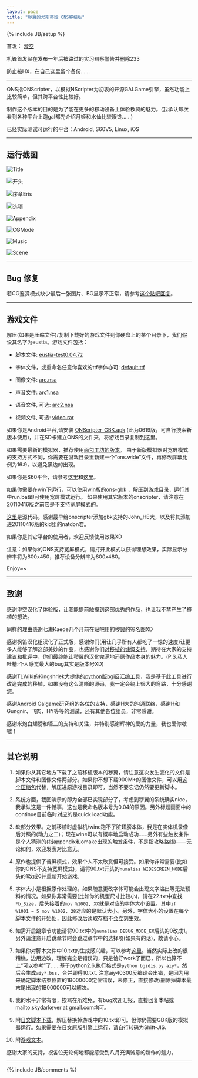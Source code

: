 ```yaml
---
layout: page
title: "秽翼的尤斯蒂娅 ONS移植版"
---
```

{% include JB/setup %}

首发：
[澄空](http://bbs.sumisora.org/read.php?tid=11004749)

机锋首发贴在发布一年后被路过的实习纠察警告并删除233

防止被HX，在自己这里留个备份……

---

ONS指ONScripter，以模拟NScripter为初衷的开源GALGame引擎，虽然功能上比较简单，但其跨平台性比较好。

制作这个版本的目的是为了能在更多的移动设备上体验秽翼的魅力。(我承认每次看到各种平台上跑gal都先介绍月姬和水仙比较眼馋……)

已经实际测试可运行的平台：Android, S60V5, Linux, iOS

---

## 运行截图

![Title](http://pic.yupoo.com/skydark/Bfa9COQg/RKNAT.jpg)

![开头](http://pic.yupoo.com/skydark/Bfa9D6ke/SgnTK.jpg)

![序章Eris](http://pic.yupoo.com/skydark/Bfa9DdNS/HRXLD.jpg)

![选项](http://pic.yupoo.com/skydark/BfaaEsSS/UgNtm.jpg)

![Appendix](http://pic.yupoo.com/skydark/Bfa9E1zz/p57XP.jpg)

![CGMode](http://pic.yupoo.com/skydark/Bfa9E9NV/3mT7L.jpg)

![Music](http://pic.yupoo.com/skydark/Bfa9DvNE/tgEaD.jpg)

![Scene](http://pic.yupoo.com/skydark/Bfa9DnT4/7t3Z2.jpg)

---

## Bug 修复

若CG鉴赏模式缺少最后一张图片、BG显示不正常，请参考[这个贴吧回复](http://tieba.baidu.com/p/1294493256?pid=15559399869&cid=0#15559399869)。

---

## 游戏文件

解压(如果是压缩文件)/复制下载好的游戏文件到你硬盘上的某个目录下，我们假设其名字为eustia。游戏文件包括：

* 脚本文件: [eustia-test0.04.7z](http://pan.baidu.com/netdisk/singlepublic?fid=807495_2485463969)

* 字体文件，或重命名任意你喜欢的ttf字体亦可: [default.ttf](http://pan.baidu.com/netdisk/singlepublic?fid=807561_3474499221)

* 图像文件: [arc.nsa](http://pan.baidu.com/netdisk/singlepublic?fid=807495_2526025782)

* 声音文件: [arc1.nsa](http://pan.baidu.com/netdisk/singlepublic?fid=807495_4158882318)

* 语音文件, 可选: [arc2.nsa](http://pan.baidu.com/netdisk/singlepublic?fid=807495_1196000886)

* 视频文件, 可选: [video.rar](http://pan.baidu.com/netdisk/singlepublic?fid=807495_505710848)

如果你是Android平台,请安装
[ONScripter-GBK.apk](http://pan.baidu.com/netdisk/singlepublic?fid=907105_3678419696) (此为0619版，可自行搜索新版本使用)，并在SD卡建立ONS的文件夹，将游戏目录复制到这里。

如果需要最新的模拟器，推荐使用[面包工坊的版本](http://portal.bakerist.info/node/251)。
由于新版模拟器对宽屏模式的支持方式不同，你需要在游戏目录里新建一个“ons.wide”文件，再修改屏幕比例为16:9，以避免黑边的出现。

如果你是S60平台，请参考[这里](http://www.opda.net.cn/thread-587174-1-1.html)和[这里](http://kdays.cn/days/read.php?tid=67001)。

如果你需要在win下运行，可以使用[win版的ons-gbk](http://pan.baidu.com/netdisk/singlepublic?fid=807495_2166340977) ，解压到游戏目录，运行其中run.bat即可使用宽屏模式运行。
如果使用其它版本的onscripter，请注意在20110416版之前它是不支持宽屏模式的。

[这里](http://code.google.com/p/onscripter/source/checkout)是源代码。感谢最早给onscripter添加gbk支持的John_HE大，以及将其添加进20110416版的kid组的natdon君。

如果你是其它平台的使用者，欢迎反馈使用效果XD

注意：如果你的ONS支持宽屏模式，请打开此模式以获得理想效果，实际显示分辨率将为800x450，推荐设备分辨率为800x480。

Enjoy~~

---

## 致谢

感谢澄空汉化了体验版，让我能提前触摸到这部优秀的作品，也让我不禁产生了移植的想法。

同样的理由感谢七濑Kaede几个月前在贴吧用的秽翼的签名图XD

感谢枫笛汉化组汉化了正式版，感谢你们(用让几乎所有人都吃了一惊的速度)让更多人能够了解这部美妙的作品，也感谢你们[对移植的慷慨支持](http://bbs.sumisora.org/read.php?tid=11002048)，期待在大家的支持建议和批评中，你们最终能让秽翼的汉化完满地还原作品本身的魅力。(P.S.私人吐槽:个人感觉最大的bug其实是版本号XD)

感谢TLWiki的Kingshriek大提供的[python版bgi反汇编工具](http://tlwiki.tsukuru.info/index.php?title=File:Bgi_asdis.zip)，我是基于此工具进行改造完成的移植，如果没有这么清晰的源码，我一定会绕上很大的弯路，十分感谢您。

感谢Android Galgame研究组的各位的支持，感谢H大的沟通联络，感谢H和Gungnir、飞肉、HY等等的测试，还有其他各位组员，非常感谢。

感谢米炮白翅膀和壕三的支持和关注，并特别感谢辉神的爱的力量，我也爱你嗷嗷！

---

## 其它说明

1. 如果你从其它地方下载了之前移植版本的秽翼，请注意这次发生变化的文件是脚本文件和图像文件两部分。如果你不想下载900M+的图像文件，可以用[这个压缩包](http://pan.baidu.com/netdisk/singlepublic?fid=807495_3480070335)代替，解压进原游戏目录即可，当然不要忘记仍然要更新脚本。

2. 系统方面，截图演示的即为全部已实现部分了，考虑到秽翼的系统确实nice，我承认这是一件憾事，这也是我命名版本号为0.04的原因。另外标题画面中的continue目前临时对应的是quick load功能。

3. 缺部分效果。之前移植时虚拟机/wine跑不了脏翅膀本体，我是在实体机录像后对照的(动力之二)；现在wine可以有概率地启动成功……另外有些触发条件是个人猜测的(指appendix和omake出现的触发条件，不是指攻略路线)——无论如何，欢迎发表对比意见。

4. 原作也提供了普屏模式，效果个人不太欣赏但可接受。如果你非常需要(比如你的ONS不支持宽屏模式)，请将90.txt开头的`numalias WIDESCREEN_MODE`后头的1改成0并重新开始游戏。

5. 字体大小是根据原作处理的。如果随意更改字体可能会出现文字溢出等无法预料的情况。如果你非常需要(比如你的机型尺寸比较小)，请在22.txt中查找`*b_Size`，后头接着的`mov %1002, XX`就是对应的字体大小设置。其中`if %1001 = 5 mov %1002, 28`对应的是默认大小。另外，字体大小的设置在每个脚本文件的开始处，因此修改后读取存档不会立刻生效。

6. 如需开启跳章节功能请将90.txt中的`numalias DEBUG_MODE_EX`后头的0改成1。另外请注意开启跳章节时会跳过章节中的选择项(如果有的话)，故请小心。

7. 如果你对脚本文件中10.txt的生成感兴趣，可以参考[这里](http://pan.baidu.com/netdisk/singlepublic?fid=807495_2799048044)。当然实际上改的很糟糕，边用边改，理解完全是错误的，只是恰好work了而已，所以也算不上“可以参考”了……基于python2.6,执行格式是`python bgidis.py aiy*`，然后会生成`aiy*.bss`，合并即得10.txt. 注意aiy40300反编译会出错，是因为用来确定脚本结束位置的1B000000定位错误，未修正，直接修改/删除掉脚本最末尾出现的1B000000可以解决。

8. 我的水平非常有限，挨骂在所难免，有bug欢迎汇报，直接回复本帖或mailto:skydarkever at gmail.com均可。

9. 附[日文脚本下载](http://pan.baidu.com/netdisk/singlepublic?fid=807495_2939352988)，解压替换掉游戏中的10.txt即可。但你仍需要GBK版的模拟器运行。如果需要在日文原版引擎上运行，请自行转码为Shift-JIS.

10. 附[游戏文本](http://pan.baidu.com/netdisk/singlepublic?fid=807495_3351837790)。

感谢大家的支持，祝各位无论何地都能感受到八月充满诚意的新作的魅力。

---

{% include JB/comments %}



